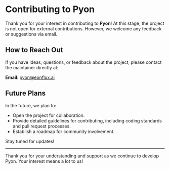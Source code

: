 # Contributing to Pyon

Thank you for your interest in contributing to **Pyon**! At this stage, the project is not open for external contributions. However, we welcome any feedback or suggestions via email.

## How to Reach Out

If you have ideas, questions, or feedback about the project, please contact the maintainer directly at:

**Email**: [pyon@eonflux.ai](mailto:pyon@eonflux.ai)

## Future Plans

In the future, we plan to:

- Open the project for collaboration.
- Provide detailed guidelines for contributing, including coding standards and pull request processes.
- Establish a roadmap for community involvement.

Stay tuned for updates!

---

Thank you for your understanding and support as we continue to develop Pyon. Your interest means a lot to us!

